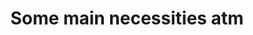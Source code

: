 ---
title: 'Some main necessities atm'
redirect_to:
  - 'https://discuss.pencil2d.org/t/some-main-necessities-atm/777'
---